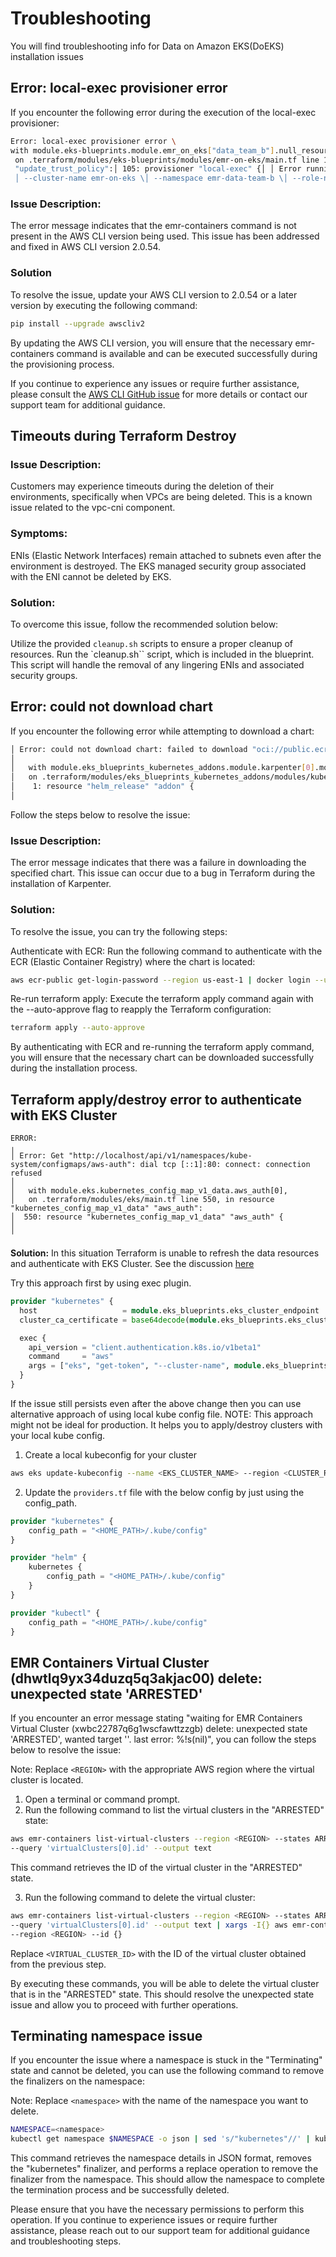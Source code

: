 # Troubleshooting

You will find troubleshooting info for Data on Amazon EKS(DoEKS) installation issues

## Error: local-exec provisioner error

If you encounter the following error during the execution of the local-exec provisioner:

```sh
Error: local-exec provisioner error \
with module.eks-blueprints.module.emr_on_eks["data_team_b"].null_resource.update_trust_policy,\
 on .terraform/modules/eks-blueprints/modules/emr-on-eks/main.tf line 105, in resource "null_resource" \
 "update_trust_policy":│ 105: provisioner "local-exec" {│ │ Error running command 'set -e│ │ aws emr-containers update-role-trust-policy \
 │ --cluster-name emr-on-eks \│ --namespace emr-data-team-b \│ --role-name emr-on-eks-emr-eks-data-team-b
```
### Issue Description:
The error message indicates that the emr-containers command is not present in the AWS CLI version being used. This issue has been addressed and fixed in AWS CLI version 2.0.54.

### Solution
To resolve the issue, update your AWS CLI version to 2.0.54 or a later version by executing the following command:

```sh
pip install --upgrade awscliv2
```

By updating the AWS CLI version, you will ensure that the necessary emr-containers command is available and can be executed successfully during the provisioning process.

If you continue to experience any issues or require further assistance, please consult the [AWS CLI GitHub issue](https://github.com/aws/aws-cli/issues/6162) for more details or contact our support team for additional guidance.

## Timeouts during Terraform Destroy

### Issue Description:
Customers may experience timeouts during the deletion of their environments, specifically when VPCs are being deleted. This is a known issue related to the vpc-cni component.

### Symptoms:

ENIs (Elastic Network Interfaces) remain attached to subnets even after the environment is destroyed.
The EKS managed security group associated with the ENI cannot be deleted by EKS.
### Solution:
To overcome this issue, follow the recommended solution below:

Utilize the provided `cleanup.sh` scripts to ensure a proper cleanup of resources. Run the `cleanup.sh`` script, which is included in the blueprint.
This script will handle the removal of any lingering ENIs and associated security groups.


## Error: could not download chart
If you encounter the following error while attempting to download a chart:

```sh
│ Error: could not download chart: failed to download "oci://public.ecr.aws/karpenter/karpenter" at version "v0.18.1"
│
│   with module.eks_blueprints_kubernetes_addons.module.karpenter[0].module.helm_addon.helm_release.addon[0],
│   on .terraform/modules/eks_blueprints_kubernetes_addons/modules/kubernetes-addons/helm-addon/main.tf line 1, in resource "helm_release" "addon":
│    1: resource "helm_release" "addon" {
│
```

Follow the steps below to resolve the issue:

### Issue Description:
The error message indicates that there was a failure in downloading the specified chart. This issue can occur due to a bug in Terraform during the installation of Karpenter.

### Solution:
To resolve the issue, you can try the following steps:

Authenticate with ECR: Run the following command to authenticate with the ECR (Elastic Container Registry) where the chart is located:

```sh
aws ecr-public get-login-password --region us-east-1 | docker login --username AWS --password-stdin public.ecr.aws
```
Re-run terraform apply: Execute the terraform apply command again with the --auto-approve flag to reapply the Terraform configuration:
```sh
terraform apply --auto-approve
```

By authenticating with ECR and re-running the terraform apply command, you will ensure that the necessary chart can be downloaded successfully during the installation process.

## Terraform apply/destroy error to authenticate with EKS Cluster
```
ERROR:
╷
│ Error: Get "http://localhost/api/v1/namespaces/kube-system/configmaps/aws-auth": dial tcp [::1]:80: connect: connection refused
│
│   with module.eks.kubernetes_config_map_v1_data.aws_auth[0],
│   on .terraform/modules/eks/main.tf line 550, in resource "kubernetes_config_map_v1_data" "aws_auth":
│  550: resource "kubernetes_config_map_v1_data" "aws_auth" {
│
╵
```

**Solution:**
In this situation Terraform is unable to refresh the data resources and authenticate with EKS Cluster.
See the discussion [here](https://github.com/terraform-aws-modules/terraform-aws-eks/issues/1234)

Try this approach first by using exec plugin.

```terraform
provider "kubernetes" {
  host                   = module.eks_blueprints.eks_cluster_endpoint
  cluster_ca_certificate = base64decode(module.eks_blueprints.eks_cluster_certificate_authority_data)

  exec {
    api_version = "client.authentication.k8s.io/v1beta1"
    command     = "aws"
    args = ["eks", "get-token", "--cluster-name", module.eks_blueprints.eks_cluster_id]
  }
}


```

If the issue still persists even after the above change then you can use alternative approach of using local kube config file.
NOTE: This approach might not be ideal for production. It helps you to apply/destroy clusters with your local kube config.

1. Create a local kubeconfig for your cluster

```bash
aws eks update-kubeconfig --name <EKS_CLUSTER_NAME> --region <CLUSTER_REGION>
```

2. Update the `providers.tf` file with the below config by just using the config_path.

```terraform
provider "kubernetes" {
    config_path = "<HOME_PATH>/.kube/config"
}

provider "helm" {
    kubernetes {
        config_path = "<HOME_PATH>/.kube/config"
    }
}

provider "kubectl" {
    config_path = "<HOME_PATH>/.kube/config"
}
```

## EMR Containers Virtual Cluster (dhwtlq9yx34duzq5q3akjac00) delete: unexpected state 'ARRESTED'

If you encounter an error message stating "waiting for EMR Containers Virtual Cluster (xwbc22787q6g1wscfawttzzgb) delete: unexpected state 'ARRESTED', wanted target ''. last error: %!s(nil)", you can follow the steps below to resolve the issue:

Note: Replace `<REGION>` with the appropriate AWS region where the virtual cluster is located.

1. Open a terminal or command prompt.
2. Run the following command to list the virtual clusters in the "ARRESTED" state:

```sh
aws emr-containers list-virtual-clusters --region <REGION> --states ARRESTED \
--query 'virtualClusters[0].id' --output text
```
This command retrieves the ID of the virtual cluster in the "ARRESTED" state.

3. Run the following command to delete the virtual cluster:

```sh
aws emr-containers list-virtual-clusters --region <REGION> --states ARRESTED \
--query 'virtualClusters[0].id' --output text | xargs -I{} aws emr-containers delete-virtual-cluster \
--region <REGION> --id {}
```
Replace `<VIRTUAL_CLUSTER_ID>` with the ID of the virtual cluster obtained from the previous step.

By executing these commands, you will be able to delete the virtual cluster that is in the "ARRESTED" state. This should resolve the unexpected state issue and allow you to proceed with further operations.

## Terminating namespace issue

If you encounter the issue where a namespace is stuck in the "Terminating" state and cannot be deleted, you can use the following command to remove the finalizers on the namespace:

Note: Replace `<namespace>` with the name of the namespace you want to delete.

```sh
NAMESPACE=<namespace>
kubectl get namespace $NAMESPACE -o json | sed 's/"kubernetes"//' | kubectl replace --raw "/api/v1/namespaces/$NAMESPACE/finalize" -f -
```

This command retrieves the namespace details in JSON format, removes the "kubernetes" finalizer, and performs a replace operation to remove the finalizer from the namespace. This should allow the namespace to complete the termination process and be successfully deleted.

Please ensure that you have the necessary permissions to perform this operation. If you continue to experience issues or require further assistance, please reach out to our support team for additional guidance and troubleshooting steps.
